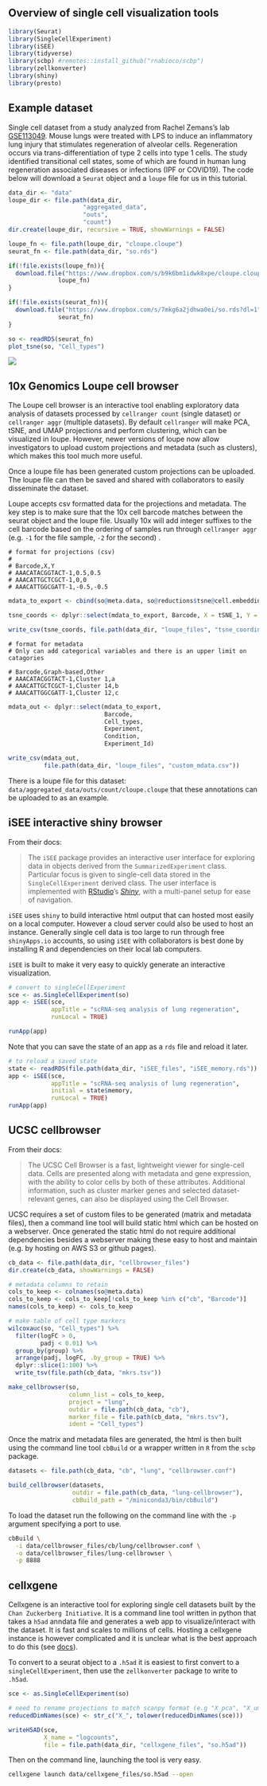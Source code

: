 
## Overview of single cell visualization tools

``` r
library(Seurat)
library(SingleCellExperiment)
library(iSEE)
library(tidyverse)
library(scbp) #remotes::install_github("rnabioco/scbp")
library(zellkonverter)
library(shiny)
library(presto)
```

## Example dataset

Single cell dataset from a study analyzed from Rachel Zemans’s lab
[GSE113049](https://www.ncbi.nlm.nih.gov/geo/query/acc.cgi?acc=GSE113049).
Mouse lungs were treated with LPS to induce an inflammatory lung injury
that stimulates regeneration of alveolar cells. Regeneration occurs via
trans-differentiation of type 2 cells into type 1 cells. The study
identified transitional cell states, some of which are found in human
lung regeneration associated diseases or infections (IPF or COVID19).
The code below will download a `Seurat` object and a `loupe` file for us
in this tutorial.

``` r
data_dir <- "data"
loupe_dir <- file.path(data_dir,  
                     "aggregated_data",
                     "outs", 
                     "count")
dir.create(loupe_dir, recursive = TRUE, showWarnings = FALSE)

loupe_fn <- file.path(loupe_dir, "cloupe.cloupe")
seurat_fn <- file.path(data_dir, "so.rds")

if(!file.exists(loupe_fn)){
  download.file("https://www.dropbox.com/s/b9k6bm1idwk8xpe/cloupe.cloupe?dl=1",
              loupe_fn)
}

if(!file.exists(seurat_fn)){
  download.file("https://www.dropbox.com/s/7mkg6a2jdhwa0ei/so.rds?dl=1",
              seurat_fn)
}
```

``` r
so <- readRDS(seurat_fn)
plot_tsne(so, "Cell_types")
```

<img src="img/README-unnamed-chunk-2-1.png" style="display: block; margin: auto;" />

## 10x Genomics Loupe cell browser

The Loupe cell browser is an interactive tool enabling exploratory data
analysis of datasets processed by `cellranger count` (single dataset) or
`cellranger aggr` (multiple datasets). By default `cellranger` will make
PCA, tSNE, and UMAP projections and perform clustering, which can be
visualized in loupe. However, newer versions of loupe now allow
investigators to upload custom projections and metadata (such as
clusters), which makes this tool much more useful.

Once a loupe file has been generated custom projections can be uploaded.
The loupe file can then be saved and shared with collaborators to easily
disseminate the dataset.

Loupe accepts csv formatted data for the projections and metadata. The
key step is to make sure that the 10x cell barcode matches between the
seurat object and the loupe file. Usually 10x will add integer suffixes
to the cell barcode based on the ordering of samples run through
`cellranger aggr` (e.g. `-1` for the file sample, `-2` for the second) .

    # format for projections (csv)
    #
    # Barcode,X,Y
    # AAACATACGGTACT-1,0.5,0.5
    # AAACATTGCTCGCT-1,0,0
    # AAACATTGGCGATT-1,-0.5,-0.5

``` r
mdata_to_export <- cbind(so@meta.data, so@reductions$tsne@cell.embeddings)

tsne_coords <- dplyr::select(mdata_to_export, Barcode, X = tSNE_1, Y = tSNE_2)

write_csv(tsne_coords, file.path(data_dir, "loupe_files", "tsne_coordinates.csv"))
```

    # format for metadata
    # Only can add categorical variables and there is an upper limit on catagories
    
    # Barcode,Graph-based,Other
    # AAACATACGGTACT-1,Cluster 1,a
    # AAACATTGCTCGCT-1,Cluster 14,b
    # AAACATTGGCGATT-1,Cluster 12,c

``` r
mdata_out <- dplyr::select(mdata_to_export,
                           Barcode,
                           Cell_types,
                           Experiment,
                           Condition,
                           Experiment_Id)

write_csv(mdata_out,
          file.path(data_dir, "loupe_files", "custom_mdata.csv"))
```

There is a loupe file for this dataset:
`data/aggregated_data/outs/count/cloupe.cloupe` that these annotations
can be uploaded to as an example.

## iSEE interactive shiny browser

From their docs:

> The `iSEE` package provides an interactive user interface for
> exploring data in objects derived from the `SummarizedExperiment`
> class. Particular focus is given to single-cell data stored in the
> `SingleCellExperiment` derived class. The user interface is
> implemented with [RStudio](https://www.rstudio.com)’s
> [*Shiny*](https://shiny.rstudio.com), with a multi-panel setup for
> ease of navigation.

`iSEE` uses `shiny` to build interactive html output that can hosted
most easily on a local computer. However a cloud server could also be
used to host an instance. Generally single cell data is too large to run
through free `shinyApps.io` accounts, so using `iSEE` with collaborators
is best done by installing R and dependencies on their local lab
computers.

`iSEE` is built to make it very easy to quickly generate an interactive
visualization.

``` r
# convert to singleCellExperiment
sce <- as.SingleCellExperiment(so)
app <- iSEE(sce,
            appTitle = "scRNA-seq analysis of lung regeneration",
            runLocal = TRUE)
```

``` r
runApp(app)
```

Note that you can save the state of an app as a `rds` file and reload it
later.

``` r
# to reload a saved state
state <- readRDS(file.path(data_dir, "iSEE_files", "iSEE_memory.rds"))
app <- iSEE(sce,
            appTitle = "scRNA-seq analysis of lung regeneration",
            initial = state$memory,
            runLocal = TRUE)
runApp(app)
```

## UCSC cellbrowser

From their docs:

> The UCSC Cell Browser is a fast, lightweight viewer for single-cell
> data. Cells are presented along with metadata and gene expression,
> with the ability to color cells by both of these attributes.
> Additional information, such as cluster marker genes and selected
> dataset-relevant genes, can also be displayed using the Cell Browser.

UCSC requires a set of custom files to be generated (matrix and metadata
files), then a command line tool will build static html which can be
hosted on a webserver. Once generated the static html do not require
additional dependencies besides a webserver making these easy to host
and maintain (e.g. by hosting on AWS S3 or github pages).

``` r
cb_data <- file.path(data_dir, "cellbrowser_files")
dir.create(cb_data, showWarnings = FALSE)

# metadata columns to retain
cols_to_keep <- colnames(so@meta.data)
cols_to_keep <- cols_to_keep[!cols_to_keep %in% c("cb", "Barcode")]
names(cols_to_keep) <- cols_to_keep

# make table of cell type markers
wilcoxauc(so, "Cell_types") %>%
  filter(logFC > 0,
         padj < 0.01) %>%
  group_by(group) %>%
  arrange(padj, logFC, .by_group = TRUE) %>%
  dplyr::slice(1:100) %>%
  write_tsv(file.path(cb_data, "mkrs.tsv"))

make_cellbrowser(so,
                 column_list = cols_to_keep,
                 project = "lung",
                 outdir = file.path(cb_data, "cb"),
                 marker_file = file.path(cb_data, "mkrs.tsv"),
                 ident = "Cell_types")
```

Once the matrix and metadata files are generated, the html is then built
using the command line tool `cbBuild` or a wrapper written in `R` from
the `scbp` package.

``` r
datasets <- file.path(cb_data, "cb", "lung", "cellbrowser.conf")

build_cellbrowser(datasets,
                  outdir = file.path(cb_data, "lung-cellbrowser"),
                  cbBuild_path = "/miniconda3/bin/cbBuild")
```

To load the dataset run the following on the command line with the `-p`
argument specifying a port to use.

``` bash
cbBuild \
  -i data/cellbrowser_files/cb/lung/cellbrowser.conf \
  -o data/cellbrowser_files/lung-cellbrowser \
  -p 8888
```

## cellxgene

Cellxgene is an interactive tool for exploring single cell datasets
built by the `Chan Zuckerberg Initiative`. It is a command line tool
written in python that takes a `h5ad` anndata file and generates a web
app to visualize/interact with the dataset. It is fast and scales to
millions of cells. Hosting a cellxgene instance is however complicated
and it is unclear what is the best approach to do this (see
[docs](https://chanzuckerberg.github.io/cellxgene/posts/hosted)).

To convert to a seurat object to a `.h5ad` it is easiest to first
convert to a `singleCellExperiment`, then use the `zellkonverter`
package to write to `.h5ad`.

``` r
sce <- as.SingleCellExperiment(so)

# need to rename projections to match scanpy format (e.g "X_pca", "X_umap")
reducedDimNames(sce) <- str_c("X_", tolower(reducedDimNames(sce)))

writeH5AD(sce,
          X_name = "logcounts",
          file = file.path(data_dir, "cellxgene_files", "so.h5ad"))
```

Then on the command line, launching the tool is very easy.

``` bash
cellxgene launch data/cellxgene_files/so.h5ad --open
```
